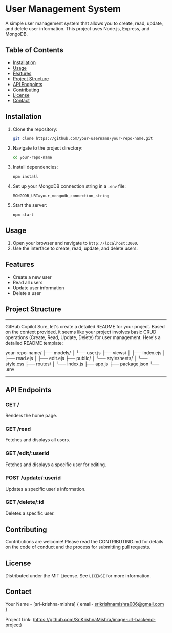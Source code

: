 # User Management System

A simple user management system that allows you to create, read, update, and delete user information. This project uses Node.js, Express, and MongoDB.

## Table of Contents

- [Installation](#installation)
- [Usage](#usage)
- [Features](#features)
- [Project Structure](#project-structure)
- [API Endpoints](#api-endpoints)
- [Contributing](#contributing)
- [License](#license)
- [Contact](#contact)

## Installation

1. Clone the repository:
    ```sh
    git clone https://github.com/your-username/your-repo-name.git
    ```
2. Navigate to the project directory:
    ```sh
    cd your-repo-name
    ```
3. Install dependencies:
    ```sh
    npm install
    ```
4. Set up your MongoDB connection string in a `.env` file:
    ```env
    MONGODB_URI=your_mongodb_connection_string
    ```
5. Start the server:
    ```sh
    npm start
    ```

## Usage

1. Open your browser and navigate to `http://localhost:3000`.
2. Use the interface to create, read, update, and delete users.

## Features

- Create a new user
- Read all users
- Update user information
- Delete a user

## Project Structure
-----------------------------------------------------------------------------------------------------------------------------------------------------


GitHub Copilot
Sure, let's create a detailed README for your project. Based on the context provided, it seems like your project involves basic CRUD operations (Create, Read, Update, Delete) for user management. 
Here's a detailed README template:

your-repo-name/ ├── models/ │ └── user.js ├── views/ │ ├── index.ejs │ ├── read.ejs │ ├── edit.ejs ├── public/ │ └── stylesheets/ │ └── style.css ├── routes/ │ └── index.js ├── app.js ├── package.json └── .env

--------------------------------------------------------------------------------------------------------------------------------------------------


## API Endpoints

### GET /

Renders the home page.

### GET /read

Fetches and displays all users.

### GET /edit/:userid

Fetches and displays a specific user for editing.

### POST /update/:userid

Updates a specific user's information.

### GET /delete/:id

Deletes a specific user.

## Contributing

Contributions are welcome! Please read the CONTRIBUTING.md for details on the code of conduct and the process for submitting pull requests.

## License

Distributed under the MIT License. See `LICENSE` for more information.

## Contact

Your Name - [sri-krishna-mishra] { email- srikrishnamishra006@gmail.com }

Project Link: (https://github.com/SriKrishnaMishra/image-url-backend-project)


